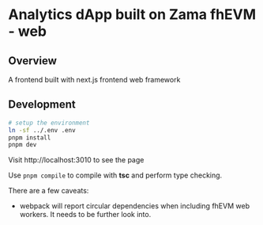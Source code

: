 # Analytics dApp built on Zama fhEVM - web

## Overview

A frontend built with next.js frontend web framework

## Development

```sh
# setup the environment
ln -sf ../.env .env
pnpm install
pnpm dev
```

Visit http://localhost:3010 to see the page

Use `pnpm compile` to compile with **tsc** and perform type checking.

There are a few caveats:

- webpack will report circular dependencies when including fhEVM web workers. It needs to be further look into.
